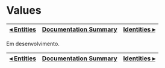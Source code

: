 # Values

[◂ Entities](01-entities.md) | [Documentation Summary](index.md) | [Identities ▸](03-identities.md)
-- | -- | --

Em desenvolvimento.

[◂ Entities](01-entities.md) | [Documentation Summary](index.md) | [Identities ▸](03-identities.md)
-- | -- | --
